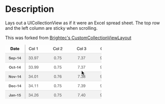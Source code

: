 # Description
Lays out a UICollectionView as if it were an Excel spread sheet. The top row and
the left column are sticky when scrolling.

This was forked from [Brightec's CustomCollectionViewLayout][fork]

![alt tag](https://github.com/brightec/CustomCollectionViewLayout/blob/master/customCollectionLayoutDemo.gif)

[fork]: https://github.com/brightec/CustomCollectionViewLayout
